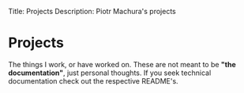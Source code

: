 Title:        Projects
Description:  Piotr Machura's projects

# Projects
The things I work, or have worked on. These are not meant to be **"the documentation"**, just personal thoughts. If you
seek technical documentation check out the respective README's.
